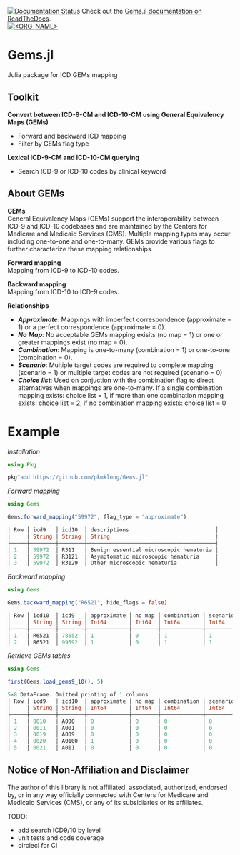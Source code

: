 [![Documentation Status](https://readthedocs.org/projects/docs/badge/?version=latest)](https://gemsjl.readthedocs.io/en/latest/) Check out the [Gems.jl documentation on ReadTheDocs](https://gemsjl.readthedocs.io/en/latest/). <br>
[![<ORG_NAME>](https://circleci.com/gh/pkmklong/Gems.jl.svg?style=shield)](https://github.com/pkmklong/Gems.jl/blob/master/.circleci/config.yml)


# Gems.jl
Julia package for ICD GEMs mapping


## Toolkit
<b>Convert between ICD-9-CM and ICD-10-CM using General Equivalency Maps (GEMs)</b>
- Forward and backward ICD mapping
- Filter by GEMs flag type

<b>Lexical ICD-9-CM and ICD-10-CM querying</b>
- Search ICD-9 or ICD-10 codes by clinical keyword 

## About GEMs
<b>GEMs</b><br>
General Equivalency Maps (GEMs) support the interoperability between ICD-9 and ICD-10 codebases and are maintained by the Centers for Medicare and Medicaid Services (CMS). Multiple mapping types may occur including one-to-one and one-to-many. GEMs provide various flags to further characterize these mapping relationships.<br>

<b>Forward mapping</b><br> Mapping from ICD-9 to ICD-10 codes.<br>

<b>Backward mapping</b><br> Mapping from ICD-10 to ICD-9 codes.<br>

<b>Relationships</b><br>
* <i>__Approximate__</i>: Mappings with imperfect correspondence (approximate = 1) or a perfect correspondence (approximate = 0).<br>
* <i>__No__ __Map__</i>: No acceptable GEMs mapping exisits (no map = 1) or one or greater mappings exist (no map = 0).<br>
* <i>__Combination__</i>: Mapping is one-to-many (combination = 1) or one-to-one (combination = 0). <br>
* <i>__Scenario__</i>: Multiple target codes are required to complete mapping (scenario = 1) or multiple target codes are not required (scenario = 0)<br>
* <i>__Choice__ __list__</i>: Used on conjuction with the combination flag to direct alternatives when mappings are one-to-many. If a single combination mapping exists: choice list = 1, if more than one combination mapping exists: choice list = 2, if no combination mapping exists: choice list = 0 <br>

# Example

<i>Installation</i>

```julia
using Pkg

pkg"add https://github.com/pkmklong/Gems.jl"
```
<i>Forward mapping</i>
```julia
using Gems

Gems.forward_mapping("59972", flag_type = "approximate")

│ Row │ icd9   │ icd10  │ descriptions                           │
│     │ String │ String │ String                                 │
├─────┼────────┼────────┼────────────────────────────────────────┤
│ 1   │ 59972  │ R311   │ Benign essential microscopic hematuria │
│ 2   │ 59972  │ R3121  │ Asymptomatic microscopic hematuria     │
│ 3   │ 59972  │ R3129  │ Other microscopic hematuria            │
```
<i>Backward mapping</i>
```julia
using Gems

Gems.backward_mapping("R6521", hide_flags = false)

│ Row │ icd10  │ icd9   │ approximate │ no map │ combination │ scenario │ choice list │ descriptions  │
│     │ String │ String │ Int64       │ Int64  │ Int64       │ Int64    │ Int64       │ String        │
├─────┼────────┼────────┼─────────────┼────────┼─────────────┼──────────┼─────────────┼───────────────┤
│ 1   │ R6521  │ 78552  │ 1           │ 0      │ 1           │ 1        │ 1           │ Septic shock  │
│ 2   │ R6521  │ 99592  │ 1           │ 0      │ 1           │ 1        │ 2           │ Severe sepsis │
```

<i>Retrieve GEMs tables</i>
```julia
using Gems

first(Gems.load_gems9_10(), 5)

5×8 DataFrame. Omitted printing of 1 columns
│ Row │ icd9   │ icd10  │ approximate │ no map │ combination │ scenario │ choice list │
│     │ String │ String │ Int64       │ Int64  │ Int64       │ Int64    │ Int64       │
├─────┼────────┼────────┼─────────────┼────────┼─────────────┼──────────┼─────────────┤
│ 1   │ 0010   │ A000   │ 0           │ 0      │ 0           │ 0        │ 0           │
│ 2   │ 0011   │ A001   │ 0           │ 0      │ 0           │ 0        │ 0           │
│ 3   │ 0019   │ A009   │ 0           │ 0      │ 0           │ 0        │ 0           │
│ 4   │ 0020   │ A0100  │ 1           │ 0      │ 0           │ 0        │ 0           │
│ 5   │ 0021   │ A011   │ 0           │ 0      │ 0           │ 0        │ 0           │
```

## Notice of Non-Affiliation and Disclaimer 
The author of this library is not affiliated, associated, authorized, endorsed by, or in any way officially connected with Centers for Medicare and Medicaid Services (CMS), or any of its subsidiaries or its affiliates.


TODO: 
* add search ICD9/10 by level
* unit tests and code coverage
* circleci for CI
